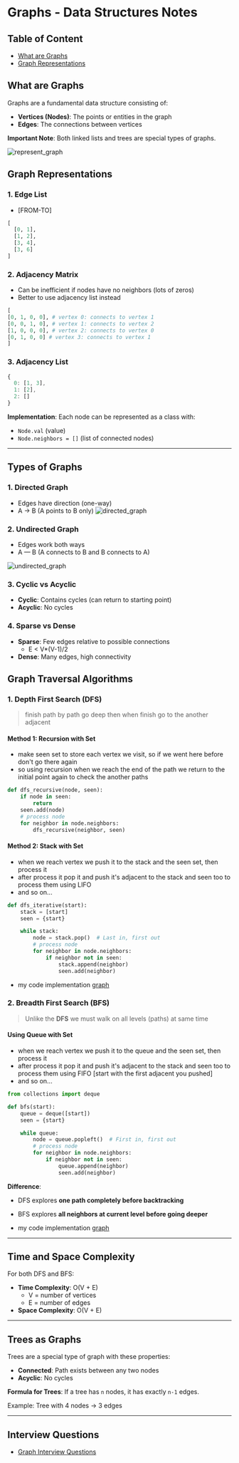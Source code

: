 # Graphs - Data Structures Notes

## Table of Content

- [What are Graphs](#what-are-graphs)
- [Graph Representations](#graph-representations)

## What are Graphs

Graphs are a fundamental data structure consisting of:

- **Vertices (Nodes)**: The points or entities in the graph
- **Edges**: The connections between vertices

**Important Note**: Both linked lists and trees are special types of graphs.

![represent_graph](../attachment/images/represent_graph.svg)

## Graph Representations

### 1. Edge List

- [FROM-TO]

```python
[
  [0, 1],
  [1, 2],
  [3, 4],
  [3, 6]
]
```

### 2. Adjacency Matrix

- Can be inefficient if nodes have no neighbors (lots of zeros)
- Better to use adjacency list instead

```python
[
[0, 1, 0, 0], # vertex 0: connects to vertex 1
[0, 0, 1, 0], # vertex 1: connects to vertex 2
[1, 0, 0, 0], # vertex 2: connects to vertex 0
[0, 1, 0, 0] # vertex 3: connects to vertex 1
]
```

### 3. Adjacency List

```javascript
{
  0: [1, 3],
  1: [2],
  2: []
}
```

**Implementation**: Each node can be represented as a class with:

- `Node.val` (value)
- `Node.neighbors = []` (list of connected nodes)

---

## Types of Graphs

### 1. Directed Graph

- Edges have direction (one-way)
- A → B (A points to B only)
  ![directed_graph](../attachment/images/directed_graph.svg)

### 2. Undirected Graph

- Edges work both ways
- A — B (A connects to B and B connects to A)

![undirected_graph](../attachment/images/undirected_graoh.svg)

### 3. Cyclic vs Acyclic

- **Cyclic**: Contains cycles (can return to starting point)
- **Acyclic**: No cycles

### 4. Sparse vs Dense

- **Sparse**: Few edges relative to possible connections
  - E < V\*(V-1)/2
- **Dense**: Many edges, high connectivity

## Graph Traversal Algorithms

### 1. Depth First Search (DFS)

> finish path by path go deep then when finish go to the another adjacent

#### Method 1: Recursion with Set

- make seen set to store each vertex we visit, so if we went here before don't go there again
- so using recursion when we reach the end of the path we return to the initial point again to check the another paths

```python
def dfs_recursive(node, seen):
    if node in seen:
        return
    seen.add(node)
    # process node
    for neighbor in node.neighbors:
        dfs_recursive(neighbor, seen)
```

#### Method 2: Stack with Set

- when we reach vertex we push it to the stack and the seen set, then process it
- after process it pop it and push it's adjacent to the stack and seen too to process them using LIFO
- and so on...

```python
def dfs_iterative(start):
    stack = [start]
    seen = {start}

    while stack:
        node = stack.pop()  # Last in, first out
        # process node
        for neighbor in node.neighbors:
            if neighbor not in seen:
                stack.append(neighbor)
                seen.add(neighbor)
```

- my code implementation
  [graph](../my_code/Data_Structures/graph/graph.py)

### 2. Breadth First Search (BFS)

> Unlike the **DFS** we must walk on all levels (paths) at same time

#### Using Queue with Set

- when we reach vertex we push it to the queue and the seen set, then process it
- after process it pop it and push it's adjacent to the stack and seen too to process them using FIFO [start with the first adjacent you pushed]
- and so on...

```python
from collections import deque

def bfs(start):
    queue = deque([start])
    seen = {start}

    while queue:
        node = queue.popleft()  # First in, first out
        # process node
        for neighbor in node.neighbors:
            if neighbor not in seen:
                queue.append(neighbor)
                seen.add(neighbor)
```

**Difference**:

- DFS explores **one path completely before backtracking**
- BFS explores **all neighbors at current level before going deeper**

- my code implementation
  [graph](../my_code/Data_Structures/graph/graph.py)

---

## Time and Space Complexity

For both DFS and BFS:

- **Time Complexity**: O(V + E)
  - V = number of vertices
  - E = number of edges
- **Space Complexity**: O(V + E)

---

## Trees as Graphs

Trees are a special type of graph with these properties:

- **Connected**: Path exists between any two nodes
- **Acyclic**: No cycles

**Formula for Trees**: If a tree has `n` nodes, it has exactly `n-1` edges.

Example: Tree with 4 nodes → 3 edges

---

## Interview Questions

- [Graph Interview Questions](./graph-interview.md)
